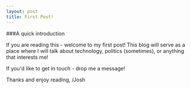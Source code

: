 ```yaml
---
layout: post
title: First Post!
---
```


###A quick introduction

If you are reading this - welcome to my first post! This blog will serve as a place where I will talk about technology, politics (sometimes), or anything that interests me!

If you'd like to get in touch - drop me a message!

Thanks and enjoy reading,
/Josh